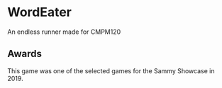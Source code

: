 # WordEater
An endless runner made for CMPM120

## Awards
This game was one of the selected games for the Sammy Showcase in 2019.
